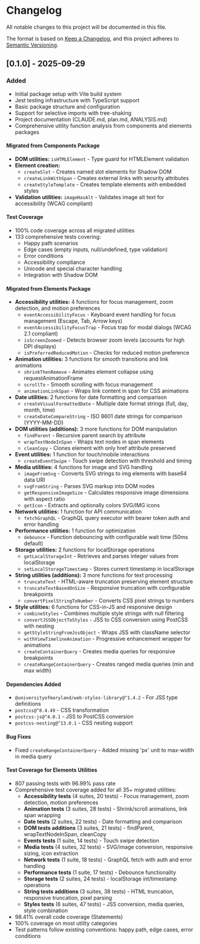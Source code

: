 # Changelog

All notable changes to this project will be documented in this file.

The format is based on [Keep a Changelog](https://keepachangelog.com/en/1.0.0/),
and this project adheres to [Semantic Versioning](https://semver.org/spec/v2.0.0.html).

## [0.1.0] - 2025-09-29

### Added
- Initial package setup with Vite build system
- Jest testing infrastructure with TypeScript support
- Basic package structure and configuration
- Support for selective imports with tree-shaking
- Project documentation (CLAUDE.md, plan.md, ANALYSIS.md)
- Comprehensive utility function analysis from components and elements packages

#### Migrated from Components Package
- **DOM utilities:** `isHTMLElement` - Type guard for HTMLElement validation
- **Element creation:**
  - `createSlot` - Creates named slot elements for Shadow DOM
  - `createLinkWithSpan` - Creates external links with security attributes
  - `createStyleTemplate` - Creates template elements with embedded styles
- **Validation utilities:** `imageHasAlt` - Validates image alt text for accessibility (WCAG compliant)

#### Test Coverage
- 100% code coverage across all migrated utilities
- 133 comprehensive tests covering:
  - Happy path scenarios
  - Edge cases (empty inputs, null/undefined, type validation)
  - Error conditions
  - Accessibility compliance
  - Unicode and special character handling
  - Integration with Shadow DOM

#### Migrated from Elements Package
- **Accessibility utilities:** 4 functions for focus management, zoom detection, and motion preferences
  - `eventAccessibilityFocus` - Keyboard event handling for focus management (Escape, Tab, Arrow keys)
  - `eventAccessibilityFocusTrap` - Focus trap for modal dialogs (WCAG 2.1 compliant)
  - `isScreenZoomed` - Detects browser zoom levels (accounts for high DPI displays)
  - `isPreferredReducedMotion` - Checks for reduced motion preference
- **Animation utilities:** 3 functions for smooth transitions and link animations
  - `shrinkThenRemove` - Animates element collapse using requestAnimationFrame
  - `scrollTo` - Smooth scrolling with focus management
  - `animationLinkSpan` - Wraps link content in span for CSS animations
- **Date utilities:** 2 functions for date formatting and comparison
  - `createVisualFormattedDate` - Multiple date format strings (full, day, month, time)
  - `createDateCompareString` - ISO 8601 date strings for comparison (YYYY-MM-DD)
- **DOM utilities (additions):** 3 more functions for DOM manipulation
  - `findParent` - Recursive parent search by attribute
  - `wrapTextNodeInSpan` - Wraps text nodes in span elements
  - `cleanCopy` - Clones element with only href attribute preserved
- **Event utilities:** 1 function for touch/mobile interactions
  - `createEventSwipe` - Touch swipe detection with threshold and timing
- **Media utilities:** 4 functions for image and SVG handling
  - `imageFromSvg` - Converts SVG strings to img elements with base64 data URI
  - `svgFromString` - Parses SVG markup into DOM nodes
  - `getResponsiveImageSize` - Calculates responsive image dimensions with aspect ratio
  - `getIcon` - Extracts and optionally colors SVG/IMG icons
- **Network utilities:** 1 function for API communication
  - `fetchGraphQL` - GraphQL query executor with bearer token auth and error handling
- **Performance utilities:** 1 function for optimization
  - `debounce` - Function debouncing with configurable wait time (50ms default)
- **Storage utilities:** 2 functions for localStorage operations
  - `getLocalStorageInt` - Retrieves and parses integer values from localStorage
  - `setLocalStorageTimestamp` - Stores current timestamp in localStorage
- **String utilities (additions):** 3 more functions for text processing
  - `truncateText` - HTML-aware truncation preserving element structure
  - `truncateTextBasedOnSize` - Responsive truncation with configurable breakpoints
  - `convertPixelStringToNumber` - Converts CSS pixel strings to numbers
- **Style utilities:** 6 functions for CSS-in-JS and responsive design
  - `combineStyles` - Combines multiple style strings with null filtering
  - `convertJSSObjectToStyles` - JSS to CSS conversion using PostCSS with nesting
  - `getStyleStringFromJssObject` - Wraps JSS with className selector
  - `withViewTimelineAnimation` - Progressive enhancement wrapper for animations
  - `createContainerQuery` - Creates media queries for responsive breakpoints
  - `createRangeContainerQuery` - Creates ranged media queries (min and max width)

#### Dependencies Added
- `@universityofmaryland/web-styles-library@^1.4.2` - For JSS type definitions
- `postcss@^8.4.49` - CSS transformation
- `postcss-js@^4.0.1` - JSS to PostCSS conversion
- `postcss-nesting@^13.0.1` - CSS nesting support

#### Bug Fixes
- Fixed `createRangeContainerQuery` - Added missing 'px' unit to max-width in media query

#### Test Coverage for Elements Utilities
- 807 passing tests with 96.99% pass rate
- Comprehensive test coverage added for all 35+ migrated utilities:
  - **Accessibility tests** (4 suites, 20 tests) - Focus management, zoom detection, motion preferences
  - **Animation tests** (3 suites, 28 tests) - Shrink/scroll animations, link span wrapping
  - **Date tests** (2 suites, 22 tests) - Date formatting and comparison
  - **DOM tests additions** (3 suites, 21 tests) - findParent, wrapTextNodeInSpan, cleanCopy
  - **Events tests** (1 suite, 14 tests) - Touch swipe detection
  - **Media tests** (4 suites, 32 tests) - SVG/image conversion, responsive sizing, icon extraction
  - **Network tests** (1 suite, 18 tests) - GraphQL fetch with auth and error handling
  - **Performance tests** (1 suite, 17 tests) - Debounce functionality
  - **Storage tests** (2 suites, 24 tests) - localStorage int/timestamp operations
  - **String tests additions** (3 suites, 38 tests) - HTML truncation, responsive truncation, pixel parsing
  - **Styles tests** (6 suites, 47 tests) - JSS conversion, media queries, style combination
- 98.41% overall code coverage (Statements)
- 100% coverage on most utility categories
- Test patterns follow existing conventions: happy path, edge cases, error conditions